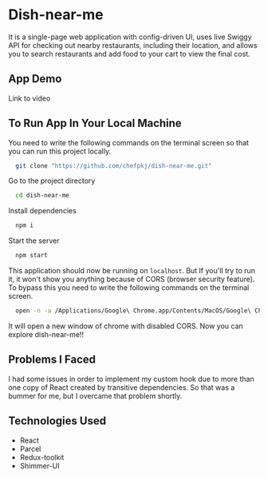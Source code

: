 # Dish-near-me                                   
It is a single-page web application with config-driven UI, uses live Swiggy API for checking out nearby restaurants, including their location, and allows you to search restaurants and add food to your cart to view the final cost.   

## App Demo
Link to video

## To Run App In Your Local Machine
You need to write the following commands on the terminal screen so that you can run this project locally.

```bash
  git clone "https://github.com/chefpkj/dish-near-me.git"
```
Go to the project directory

```bash
  cd dish-near-me
```
Install dependencies
```bash
  npm i
```
Start the server
```bash
  npm start
```
This application should now be running on `localhost`. But If you'll try to run it, it won't show you anything because of CORS (browser security feature). To bypass this you need to write the following commands on the terminal screen.
```bash
  open -n -a /Applications/Google\ Chrome.app/Contents/MacOS/Google\ Chrome --args --user-data-dir="/tmp/chrome_dev_test" --disable-web-security
```
It will open a new window of chrome with disabled CORS. Now you can explore dish-near-me!! 

## Problems I Faced
I had some issues in order to implement my custom hook due to more than one copy of React created by transitive dependencies. So that was a bummer for me, but I overcame that problem shortly.

## Technologies Used
- React
- Parcel
- Redux-toolkit
- Shimmer-UI










